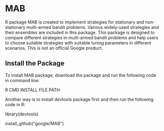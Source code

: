 # MAB

R package MAB is created to
implement strategies for stationary and non-stationary multi-armed bandit problems. 
Various widely-used strategies and their ensembles are included in this package.
This package is designed to compare different strategies in multi-armed bandit problems
and help users to choose suitable strategies with suitable tuning parameters
in different scenarios. This is not an official Google product. 


Install the Package
-------------------

To install MAB package, download the package and run the following code in 
command line:

R CMD INSTALL FILE.PATH

Another way is to install devtools package first and then run the following code
in R:

library(devtools)

install_github("google/MAB")


